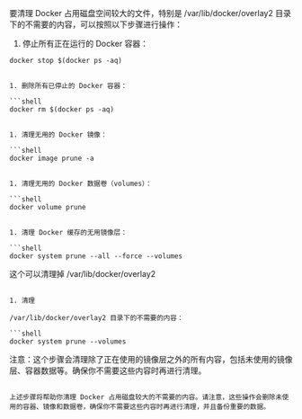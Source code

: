 要清理 Docker 占用磁盘空间较大的文件，特别是 /var/lib/docker/overlay2 目录下的不需要的内容，可以按照以下步骤进行操作：

1. 停止所有正在运行的 Docker 容器：

```shell
docker stop $(docker ps -aq)
```


```

1. 删除所有已停止的 Docker 容器：

```shell
docker rm $(docker ps -aq)
```


```

1. 清理无用的 Docker 镜像：

```shell
docker image prune -a
```


```

1. 清理无用的 Docker 数据卷（volumes）：

```shell
docker volume prune
```


```

1. 清理 Docker 缓存的无用镜像层：

```shell
docker system prune --all --force --volumes
```
这个可以清理掉 /var/lib/docker/overlay2
```

1. 清理 

/var/lib/docker/overlay2 目录下的不需要的内容：

```shell
docker system prune --volumes
```

注意：这个步骤会清理除了正在使用的镜像层之外的所有内容，包括未使用的镜像层、容器数据等。确保你不需要这些内容时再进行清理。

```

上述步骤将帮助你清理 Docker 占用磁盘较大的不需要的内容。请注意，这些操作会删除未使用的容器、镜像和数据卷，确保你不需要这些内容时再进行清理，并且备份重要的数据。